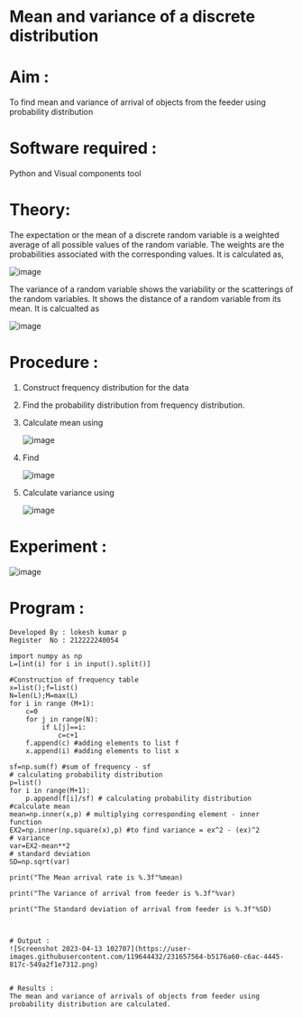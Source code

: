 #  Mean and variance of a discrete  distribution


# Aim : 

To find mean and variance of arrival of objects from the feeder using probability distribution


# Software required :  

Python and Visual components tool

# Theory:

The expectation or the mean of a discrete random variable is a weighted average of all possible
values of the random variable. The weights are the probabilities associated with the corresponding values. 
It is calculated as,

![image](https://user-images.githubusercontent.com/103921593/192938463-e34177f4-f188-48a0-bda2-8f6d1d660ed2.png)

The variance of a random variable shows the variability or the scatterings of the random variables.
It shows the distance of a random variable from its mean. It is calcualted as

![image](https://user-images.githubusercontent.com/103921593/192938695-99fedc01-34d5-4d36-84df-5880e766ed0c.png)


# Procedure :

1. Construct frequency distribution for the data

2. Find the  probability distribution from frequency distribution.

3. Calculate mean using 
   
   ![image](https://user-images.githubusercontent.com/103921593/192940431-03b81777-c54d-4286-b4f4-82dfe7666b4c.png)

4. Find  
   
      ![image](https://user-images.githubusercontent.com/103921593/192940255-2d9dd746-6875-4a6d-877b-6da6cdb96ab1.png)

5.  Calculate variance using 
  
      ![image](https://user-images.githubusercontent.com/103921593/192942852-913550a9-fabe-4a55-b956-0487b18bbd97.png)


# Experiment :

![image](https://user-images.githubusercontent.com/103921593/229993174-5b67e57e-3e01-4ac4-9f83-410a932b22bf.png)

# Program :
```
Developed By : lokesh kumar p
Register  No : 212222240054

import numpy as np
L=[int(i) for i in input().split()]

#Construction of frequency table
x=list();f=list()
N=len(L);M=max(L)
for i in range (M+1):
    c=0
    for j in range(N):
        if L[j]==i:
            c=c+1
    f.append(c) #adding elements to list f
    x.append(i) #adding elements to list x

sf=np.sum(f) #sum of frequency - sf
# calculating probability distribution
p=list()
for i in range(M+1):
    p.append(f[i]/sf) # calculating probability distribution
#calculate mean
mean=np.inner(x,p) # multiplying corresponding element - inner function
EX2=np.inner(np.square(x),p) #to find variance = ex^2 - (ex)^2
# variance
var=EX2-mean**2 
# standard deviation
SD=np.sqrt(var)

print("The Mean arrival rate is %.3f"%mean)

print("The Variance of arrival from feeder is %.3f"%var)

print("The Standard deviation of arrival from feeder is %.3f"%SD)



# Output : 
![Screenshot 2023-04-13 102707](https://user-images.githubusercontent.com/119644432/231657564-b5176a60-c6ac-4445-817c-549a2f1e7312.png)


# Results :
The mean and variance of arrivals of objects from feeder using probability distribution are calculated.

